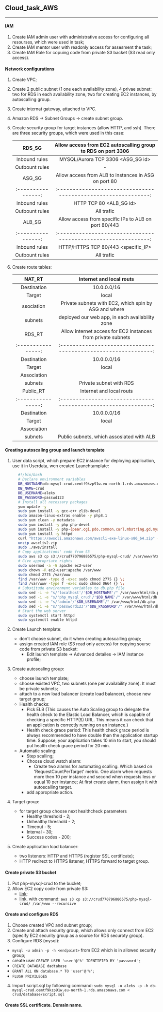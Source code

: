 ## Cloud_task_AWS 
---------------------------------------------------------------------------------------

#### IAM

1) Create IAM admin user with administrative access for configuring all resourses, which were used in task;
2) Create IAM mentor user with readonly access for assesment the task;
3) Create IAM Role for copuing code from private S3 backet (S3 read only access).

#### Network configurations

1) Create VPC;
2) Create 2 public subnet (1 one each availability zone), 4 privae subnet:  two for RDS
   in each availability zone, two for creating EC2 instances, by autoscalling group.
3) Create internat gateway, attached to VPC. 
4) Amazon RDS -> Subnet Groups -> create subnet group.
5) Create security group for target instances (allow HTTP, and ssh). There are three security groups,
   which were used in this case:

   | RDS_SG             | Allow access from EC2 autoscalling group to RDS on port 3306   |
   | :----------------: | :------------------------------------------------------------: |
   | Inbound  rules     | MYSQL/Aurora         TCP       3306          <ASG_SG id>       |
   | Outbount rules     |                               -                                |
   | ASG_SG             | Allow access from ALB to instances in ASG        on port 80    |
   | :----------------: | :------------------------------------------------------------: |
   | Inbound  rules     | HTTP                 TCP       80           <ALB_SG id>        |
   | Outbount rules     |                       All trafic                               |
   | ALB_SG             | Allow access from specific IPs to ALB        on port 80/443    |
   | :----------------: | :------------------------------------------------------------: |
   | Inbound  rules     | HTTP/HTTPS           TCP       80/443      <specific_IP>       |
   | Outbount rules     |                       All trafic                               |

6) Create route tables:

   | NAT_RT             |               Internet and local routs                         |
   | :----------------: | :------------------------------------------------------------: |
   |  Destination       |      10.0.0.0/16          |            0.0.0.0/0               |
   |  Target            |        local              |            <nat-ID>                |
   |  ssociation        |    Private subnets with EC2, which spin by ASG and where       |
   |    subnets         |   deployed our web app,  in each availability zone             |
   | RDS_RT             | Allow internet access for EC2 instances from private subnets   |
   | :----------------: | :------------------------------------------------------------: |
   | Destination        |                      10.0.0.0/16                               |
   | Target             |                        local                                   |
   | Association        |                                                                |
   |    subnets         |                 Private subnet with RDS                        |
   | Public_RT          |                 Internet and local routs                       |
   | :----------------: | :------------------------------------------------------------: |
   | Destination        |      10.0.0.0/16          |            0.0.0.0/0               |
   | Target             |        local              |            <IG -id>                |
   | Association        |                                                                |
   |    subnets         |   Public subnets, which assosiated with ALB                    |
   

#### Creating autoscaling group and launch template

1) User data script, which prepare EC2 instance for deploying application,
   use it in Userdata, wen created Launchtamplate:

```sh
      #!/bin/bash
      # Declare environment variables
      DB_HOSTNAME=db-mysql-crud.cemtf9kzp91w.eu-north-1.rds.amazonaws.com
      DB_NAME=crud
      DB_USERNAME=aleks
      DB_PASSWORD=passwd123
      # Install all necessary packages
      yum update -y
      sudo yum install -y gcc-c++ zlib-devel 
      sudo amazon-linux-extras enable -y php8.1
      sudo yum clean -y metadata
      sudo yum install -y php php-devel
      sudo yum install -y php-{pear,cgi,pdo,common,curl,mbstring,gd,mysqlnd,gettext,bcmath,json,xml,fpm,intl,zip}
      sudo yum install -y httpd
      curl "https://awscli.amazonaws.com/awscli-exe-linux-x86_64.zip" -o "awscliv2.zip"
      unzip awscliv2.zip
      sudo ./aws/install
      # Copy applications' code from S3
      sudo aws s3 cp s3://crud770796886575/php-mysql-crud/ /var/www/html --recursive
      # Give appropriate rights
      sudo usermod -a -G apache ec2-user
      sudo chown -R ec2-user:apache /var/www
      sudo chmod 2775 /var/www
      find /var/www -type d -exec sudo chmod 2775 {} \;
      find /var/www -type f -exec sudo chmod 0664 {} \;
      # Substitude environment variables to db.php file
      sudo sed -i -e "s/'localhost'/'$DB_HOSTNAME'/" /var/www/html/db.php
      sudo sed -i -e "s/'php_mysql_crud'/'$DB_NAME'/" /var/www/html/db.php
      sudo sed -i -e "s/'admin'/'$DB_USERNAME'/" /var/www/html/db.php
      sudo sed -i -e "s/'password123'/'$DB_PASSWORD'/" /var/www/html/db.php
      # Start the web server
      sudo systemctl start httpd
      sudo systemctl enable httpd

```   

2) Create Launch template:
   - don't choose subnet, do it when creating autoscalling group; 
   - assign created IAM role (S3 read only access) for copying sourse code from private S3 backet:
     - Edit launch template -> Advanced detailes -> IAM instance profile;
3) Create autoscaling group:
   - choose launch template;
   - choose existed VPC, two subnets (one per availability zone). It must be private subnets;
   - attach to a new load balancer (create load balancer), choose new target group;
   - Health checks:
     - Pick ELB (This causes the Auto Scaling group to delegate the health check to the Elastic Load Balancer,
       which is capable of checking a specific HTTP(S) URL. This means it can check that an application is
       correctly running on an instance.)
     - Health check grace period:
       This health check grace period is always recommended to have double than the application startup time.
       Suppose, your application takes 10 min to start, you should put health check grace period for 20 min.
   - Automatic scaling:
     - Step scalling;
     - Choose cloud watch alarm:
       - Create two alarms for automating scalling. Which based on
       'RequestCountPerTarget' metric.
        One alarm when requests more then 10 per instance and second when requests less or equal 10 per instance;
   At first create alarm, then assign it with autoscalling target.
     - add appropriate action.

 4) Target group:
    - for target group choose next healthcheck parameters
       + Healthy threshold - 2;
       + Unhealthy threshold - 2;
       + Timeout - 5;
       + Interval - 30;
       + Success codes - 200;
 5) Create application load balancer:
     - two listeners: HTTP and HTTPS (register SSL certificate);
     - HTTP redirect to HTTPS listener, HTTPS forward to target group.

#### Create private S3 bucket

1) Put php-mysql-crud to the bucket;
2) Allow EC2 copy code from private S3:
   - [link](https://aws.amazon.com/ru/premiumsupport/knowledge-center/ec2-instance-access-s3-bucket/);
   - [link](https://kloudle.com/academy/how-to-transfer-files-between-aws-s3-and-aws-ec2/).
  with command: `aws s3 cp s3://crud770796886575/php-mysql-crud/ /var/www --recursive`

#### Create and configure RDS

1) Choose created VPC and subnet group;
2) Create and attach security group, which allows only connect from EC2
   (specify EC2 security group as a source for RDS securoty group).
3) Configure RDS (mysql):
  - `mysql -u admin -p -h <endpoint>` from EC2 which is in allowed security group;
  - create user `CREATE USER 'user'@'%' IDENTIFIED BY 'password';`
  - `CREATE DATABASE dadtabase`
  - `GRANT ALL ON database.* TO 'user'@'%';`
  - `FLUSH PRIVILEGES`
4) Import script.sql by following command:
  `sudo mysql -u aleks -p -h db-mysql-crud.cemtf9kzp91w.eu-north-1.rds.amazonaws.com < crud/database/script.sql`

#### Create SSL certificate. Domain name.
